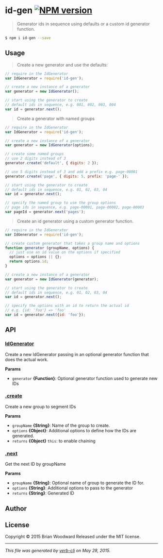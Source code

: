 # id-gen [![NPM version](https://badge.fury.io/js/id-gen.svg)](http://badge.fury.io/js/id-gen)

> Generator ids in sequence using defaults or a custom id generator function.

```sh
$ npm i id-gen --save
```

## Usage

> Create a new generator and use the defaults:

```js
// require in the IdGenerator
var IdGenerator = require('id-gen');

// create a new instance of a generator
var generator = new IdGenerator();

// start using the generator to create
// default ids in sequence, e.g. 001, 002, 003, 004
var id = generator.next();
```

> Create a generator with named groups

```js
// require in the IdGenerator
var IdGenerator = require('id-gen');

// create a new instance of a generator
var generator = new IdGenerator(options);

// create some named groups
// use 2 digits instead of 3
generator.create('default', { digits: 2 });

// use 5 digits instead of 3 and add a prefix e.g. page-00001
generator.create('page', { digits: 5, prefix: 'page-' });

// start using the generator to create
// default ids in sequence, e.g. 01, 02, 03, 04
var id = generator.next();

// specify the named group to use the group options
// page ids in sequence, e.g. page-00001, page-00002, page-00003
var pageId = generator.next('pages');
```

> Create an id generator using a custom generator function.

```js
// require in the IdGenerator
var IdGenerator = require('id-gen');

// create custom generator that takes a group name and options
function generator (groupName, options) {
  // just use an id value on the options if specified
  options = options || {};
  return options.id;
}

// create a new instance of a generator
var generator = new IdGenerator(generator);

// start using the generator to create
// default ids in sequence, e.g. 01, 02, 03, 04
var id = generator.next();

// specify the options with an id to return the actual id
// e.g. {id: 'foo'} => 'foo'
var id = generator.next({id: 'foo'});
```

## API

### [IdGenerator](index.js#L14)

Create a new IdGenerator passing in an optional generator
function that does the actual work.

**Params**

* `generator` **{Function}**: Optional generator function used to generate new IDs    

### [.create](index.js#L40)

Create a new group to segment IDs

**Params**

* `groupName` **{String}**: Name of the group to create.    
* `options` **{Object}**: Additional options to define how the IDs are generated.    
* `returns` **{Object}** `this`: to enable chaining  

### [.next](index.js#L70)

Get the next ID by groupName

**Params**

* `groupName` **{String}**: Optional name of group to generate the ID for.    
* `options` **{String}**: Additional options to pass to the generator    
* `returns` **{String}**: Generated ID

## Author

## License

Copyright © 2015 Brian Woodward
Released under the MIT license.

***

_This file was generated by [verb-cli](https://github.com/assemble/verb-cli) on May 28, 2015._

<!-- reflinks generated by verb-reflinks plugin -->

[assemble]: http://assemble.io
[template]: https://github.com/jonschlinkert/template
[verb]: https://github.com/assemble/verb